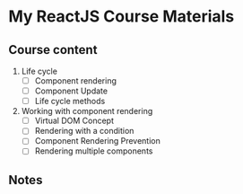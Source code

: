 # My ReactJS Course Materials

## Course content

1. Life cycle
    - [ ] Component rendering
    - [ ] Component Update
    - [ ] Life cycle methods

2. Working with component rendering
    - [ ] Virtual DOM Concept
    - [ ] Rendering with a condition
    - [ ] Component Rendering Prevention
    - [ ] Rendering multiple components

## Notes
